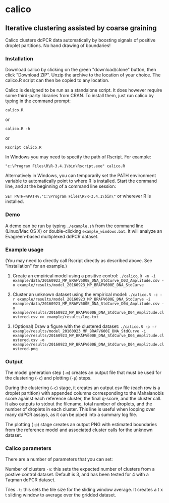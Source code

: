 # calico
## Iterative clustering assisted by coarse graining

Calico clusters ddPCR data automatically by boosting signals of positive droplet partitions. No hand drawing of boundaries!

### Installation

Download calico by clicking on the green "download/clone" button, then click "Download ZIP". Unzip the archive to the location of your choice. The calico.R script can then be copied to any location.

Calico is designed to be run as a standalone script. It does however require some third-party libraries from CRAN. To install them, just run calico by typing in the command prompt:

`calico.R`

or

`calico.R -h`

or

`Rscript calico.R`

In Windows you may need to specify the path of Rscript. For example:

`"c:\Program Files\R\R-3.4.1\bin\Rscript.exe" calico.R`

Alternatively in Windows, you can temporarily set the PATH environment variable to automatically point to where R is installed. Start the command line, and at the beginning of a command line session:

`SET PATH=%PATH%;"C:\Program Files\R\R-3.4.1\bin\"` or wherever R is installed.

### Demo

A demo can be run by typing `./example.sh` from the command line (Linux/Mac OS X) or double-clicking `example_windows.bat`. It will analyze an Evagreen-based multiplexed ddPCR dataset.

### Example usage

(You may need to directly call Rscript directly as described above. See "Installation" for an example.)

1. Create an empirical model using a positive control:
`./calico.R -m -i example/data/20160923_MP_BRAFV600E_DNA_StdCurve_D03_Amplitude.csv -o example/results/model_20160923_MP_BRAFV600E_DNA_StdCurve`

2. Cluster an unknown dataset using the empirical model:
`./calico.R -c -r example/results/model_20160923_MP_BRAFV600E_DNA_StdCurve -i example/data/20160923_MP_BRAFV600E_DNA_StdCurve_D04_Amplitude.csv -o example/results/20160923_MP_BRAFV600E_DNA_StdCurve_D04_Amplitude.clustered.csv >> example/results/log.txt`

3. (Optional) Draw a figure with the clustered dataset:
`./calico.R -p -r example/results/model_20160923_MP_BRAFV600E_DNA_StdCurve -i example/results/20160923_MP_BRAFV600E_DNA_StdCurve_D04_Amplitude.clustered.csv -o example/results/20160923_MP_BRAFV600E_DNA_StdCurve_D04_Amplitude.clustered.png`

### Output

The model generation step (`-m`) creates an output file that must be used for the clustering (`-c`) and plotting (`-p`) steps.

During the clustering (`-c`) stage, it creates an output csv file (each row is a droplet partition) with appended columns corresponding to the Mahalanobis score against each reference cluster, the final q-score, and the cluster call. It also outputs to stdout the filename, total number of droplets, and the number of droplets in each cluster. This line is useful when looping over many ddPCR assays, as it can be piped into a summary log file.

The plotting (`-p`) stage creates an output PNG with estimated boundaries from the reference model and associated cluster calls for the unknown dataset.

### Calico parameters

There are a number of parameters that you can set:

Number of clusters `-n`: this sets the expected number of clusters from a postive control dataset. Default is 3, and has been tested for 4 with a Taqman ddPCR dataset.

Tiles `-t`: this sets the tile size for the sliding window average. It creates a t x t sliding window to average over the gridded dataset.

